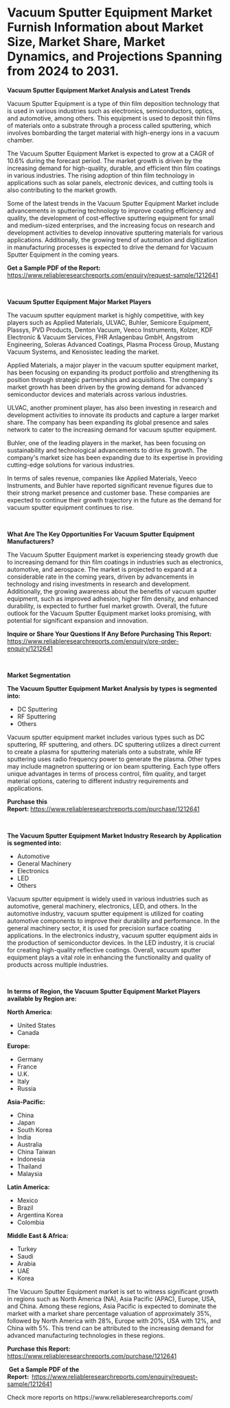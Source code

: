 <p><h1>Vacuum Sputter Equipment Market Furnish Information about Market Size, Market Share, Market Dynamics, and Projections Spanning from 2024 to 2031.</h1></p><p><strong>Vacuum Sputter Equipment Market Analysis and Latest Trends</strong></p>
<p><p>Vacuum Sputter Equipment is a type of thin film deposition technology that is used in various industries such as electronics, semiconductors, optics, and automotive, among others. This equipment is used to deposit thin films of materials onto a substrate through a process called sputtering, which involves bombarding the target material with high-energy ions in a vacuum chamber.</p><p>The Vacuum Sputter Equipment Market is expected to grow at a CAGR of 10.6% during the forecast period. The market growth is driven by the increasing demand for high-quality, durable, and efficient thin film coatings in various industries. The rising adoption of thin film technology in applications such as solar panels, electronic devices, and cutting tools is also contributing to the market growth.</p><p>Some of the latest trends in the Vacuum Sputter Equipment Market include advancements in sputtering technology to improve coating efficiency and quality, the development of cost-effective sputtering equipment for small and medium-sized enterprises, and the increasing focus on research and development activities to develop innovative sputtering materials for various applications. Additionally, the growing trend of automation and digitization in manufacturing processes is expected to drive the demand for Vacuum Sputter Equipment in the coming years.</p></p>
<p><strong>Get a Sample PDF of the Report:&nbsp;</strong> <a href="https://www.reliableresearchreports.com/enquiry/request-sample/1212641">https://www.reliableresearchreports.com/enquiry/request-sample/1212641</a></p>
<p>&nbsp;</p>
<p><strong>Vacuum Sputter Equipment Major Market Players</strong></p>
<p><p>The vacuum sputter equipment market is highly competitive, with key players such as Applied Materials, ULVAC, Buhler, Semicore Equipment, Plassys, PVD Products, Denton Vacuum, Veeco Instruments, Kolzer, KDF Electronic & Vacuum Services, FHR Anlagenbau GmbH, Angstrom Engineering, Soleras Advanced Coatings, Plasma Process Group, Mustang Vacuum Systems, and Kenosistec leading the market.</p><p>Applied Materials, a major player in the vacuum sputter equipment market, has been focusing on expanding its product portfolio and strengthening its position through strategic partnerships and acquisitions. The company's market growth has been driven by the growing demand for advanced semiconductor devices and materials across various industries.</p><p>ULVAC, another prominent player, has also been investing in research and development activities to innovate its products and capture a larger market share. The company has been expanding its global presence and sales network to cater to the increasing demand for vacuum sputter equipment.</p><p>Buhler, one of the leading players in the market, has been focusing on sustainability and technological advancements to drive its growth. The company's market size has been expanding due to its expertise in providing cutting-edge solutions for various industries.</p><p>In terms of sales revenue, companies like Applied Materials, Veeco Instruments, and Buhler have reported significant revenue figures due to their strong market presence and customer base. These companies are expected to continue their growth trajectory in the future as the demand for vacuum sputter equipment continues to rise.</p></p>
<p>&nbsp;</p>
<p><strong>What Are The Key Opportunities For Vacuum Sputter Equipment Manufacturers?</strong></p>
<p><p>The Vacuum Sputter Equipment market is experiencing steady growth due to increasing demand for thin film coatings in industries such as electronics, automotive, and aerospace. The market is projected to expand at a considerable rate in the coming years, driven by advancements in technology and rising investments in research and development. Additionally, the growing awareness about the benefits of vacuum sputter equipment, such as improved adhesion, higher film density, and enhanced durability, is expected to further fuel market growth. Overall, the future outlook for the Vacuum Sputter Equipment market looks promising, with potential for significant expansion and innovation.</p></p>
<p><strong>Inquire or Share Your Questions If Any Before Purchasing This Report:</strong> <a href="https://www.reliableresearchreports.com/enquiry/pre-order-enquiry/1212641">https://www.reliableresearchreports.com/enquiry/pre-order-enquiry/1212641</a></p>
<p>&nbsp;</p>
<p><strong>Market Segmentation</strong></p>
<p><strong>The Vacuum Sputter Equipment Market Analysis by types is segmented into:</strong></p>
<p><ul><li>DC Sputtering</li><li>RF Sputtering</li><li>Others</li></ul></p>
<p><p>Vacuum sputter equipment market includes various types such as DC sputtering, RF sputtering, and others. DC sputtering utilizes a direct current to create a plasma for sputtering materials onto a substrate, while RF sputtering uses radio frequency power to generate the plasma. Other types may include magnetron sputtering or ion beam sputtering. Each type offers unique advantages in terms of process control, film quality, and target material options, catering to different industry requirements and applications.</p></p>
<p><strong>Purchase this Report:&nbsp;</strong><a href="https://www.reliableresearchreports.com/purchase/1212641">https://www.reliableresearchreports.com/purchase/1212641</a></p>
<p>&nbsp;</p>
<p><strong>The Vacuum Sputter Equipment Market Industry Research by Application is segmented into:</strong></p>
<p><ul><li>Automotive</li><li>General Machinery</li><li>Electronics</li><li>LED</li><li>Others</li></ul></p>
<p><p>Vacuum sputter equipment is widely used in various industries such as automotive, general machinery, electronics, LED, and others. In the automotive industry, vacuum sputter equipment is utilized for coating automotive components to improve their durability and performance. In the general machinery sector, it is used for precision surface coating applications. In the electronics industry, vacuum sputter equipment aids in the production of semiconductor devices. In the LED industry, it is crucial for creating high-quality reflective coatings. Overall, vacuum sputter equipment plays a vital role in enhancing the functionality and quality of products across multiple industries.</p></p>
<p>&nbsp;</p>
<p><strong>In terms of Region, the Vacuum Sputter Equipment Market Players available by Region are:</strong></p>
<p>
    <p> <strong> North America: </strong>
        <ul>
            <li>United States</li>
            <li>Canada</li>
        </ul>
        </p> 
    <p> <strong> Europe: </strong>
        <ul>
            <li>Germany</li>
            <li>France</li>
            <li>U.K.</li>
            <li>Italy</li>
            <li>Russia</li>
        </ul>
        </p> 
    <p> <strong> Asia-Pacific: </strong>
        <ul>
            <li>China</li>
            <li>Japan</li>
            <li>South Korea</li>
            <li>India</li>
            <li>Australia</li>
            <li>China Taiwan</li>
            <li>Indonesia</li>
            <li>Thailand</li>
            <li>Malaysia</li>
        </ul>
        </p> 
    <p> <strong> Latin America: </strong>
        <ul>
            <li>Mexico</li>
            <li>Brazil</li>
            <li>Argentina Korea</li>
            <li>Colombia</li>
        </ul>
        </p> 
    <p> <strong> Middle East & Africa: </strong>
        <ul>
            <li>Turkey</li>
            <li>Saudi</li>
            <li>Arabia</li>
            <li>UAE</li>
            <li>Korea</li>
        </ul>
    </p>
    </p>
<p><p>The Vacuum Sputter Equipment market is set to witness significant growth in regions such as North America (NA), Asia Pacific (APAC), Europe, USA, and China. Among these regions, Asia Pacific is expected to dominate the market with a market share percentage valuation of approximately 35%, followed by North America with 28%, Europe with 20%, USA with 12%, and China with 5%. This trend can be attributed to the increasing demand for advanced manufacturing technologies in these regions.</p></p>
<p><strong>Purchase this Report: </strong><a href="https://www.reliableresearchreports.com/purchase/1212641">https://www.reliableresearchreports.com/purchase/1212641</a></p>
<p>&nbsp;<strong>Get a Sample PDF of the Report:&nbsp;&nbsp;</strong><a href="https://www.reliableresearchreports.com/enquiry/request-sample/1212641">https://www.reliableresearchreports.com/enquiry/request-sample/1212641</a></p>
<p><strong></strong></p>
<p>Check more reports on https://www.reliableresearchreports.com/</p>